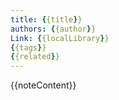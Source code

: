 ```yaml
---
title: {{title}}
authors: {{author}}
Link: {{localLibrary}}
{{tags}}
{{related}}
---
```


{{noteContent}}

